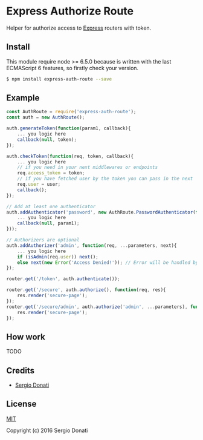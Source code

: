 # Express Authorize Route

Helper for authorize access to [Express](http://expressjs.com/) routers with token.

## Install

This module require node >= 6.5.0 because is written with the last ECMAScript 6 features, so firstly check your version.

```bash
$ npm install express-auth-route --save
```

## Example

```javascript
const AuthRoute = require('express-auth-route');
const auth = new AuthRoute();

auth.generateToken(function(param1, callback){
	... you logic here
	callback(null, token);
});

auth.checkToken(function(req, token, callback){
	... you logic here
	// if you need in your next middlewares or endpoints
	req.access_token = token;
	// if you have fetched user by the token you can pass in the next
	req.user = user;
	callback();
});

// Add at least one authenticator
auth.addAuthenticator('password', new AuthRoute.PasswordAuthenticator(function(username, password, done){
	... you logic here
	callback(null, param1);
}));

// Authorizers are optional
auth.addAuthorizer('admin', function(req, ...parameters, next){
	... you logic here
	if (isAdmin(req.user)) next();
	else next(new Error('Access Denied!'));	// Error will be handled by AuthRoute
});

router.get('/token', auth.authenticate());

router.get('/secure', auth.authorize(), function(req, res){
	res.render('secure-page');
});
router.get('/secure/admin', auth.authorize('admin', ...parameters), function(req, res){
	res.render('secure-page');
});
```

## How work

TODO

## Credits

- [Sergio Donati](https://github.com/SergioDonati)

## License

[MIT](LICENSE)

Copyright (c) 2016 Sergio Donati
